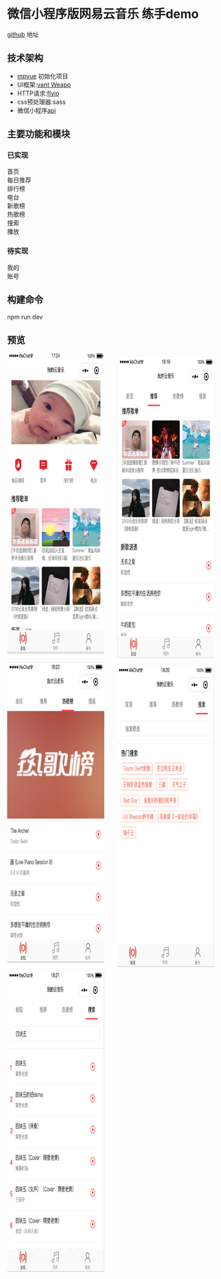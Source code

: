 # 微信小程序版网易云音乐 练手demo
[github](https://github.com/a758801405/my-music) 地址

## 技术架构
- [mpvue](http://mpvue.com/mpvue/quickstart.html)   初始化项目
- UI框架:[vant Weapp](https://youzan.github.io/vant-weapp/#/icon) 
- HTTP请求:[flyio](https://wendux.github.io/dist/#/doc/flyio/readme)
- css预处理器:sass
- 微信小程序[api](https://developers.weixin.qq.com/miniprogram/dev/api/)

## 主要功能和模块
### 已实现  
首页   
每日推荐  
排行榜  
电台  
新歌榜  
热歌榜  
搜索  
播放  

### 待实现  
我的  
账号  

## 构建命令
npm run dev  

## 预览
<div style='display:flex;width: 100%;flex-wrap:wrap;justify-content:space-between;align-items:center;'>
  <img width="45%" height="700" src="images/image1.png" style='margin-bottom:20px;'/>
  <img width="45%" height="700" src="images/image2.png" style='margin:0 20px;'/>
  <img width="45%" height="700" src="images/image3.png" style='margin-bottom:20px;'/>
  <img width="45%" height="700" src="images/image4.png" style='margin:0 20px;'/>
  <img width="45%" height="700" src="images/image5.png" style='margin-bottom:20px;'/>
</div>


